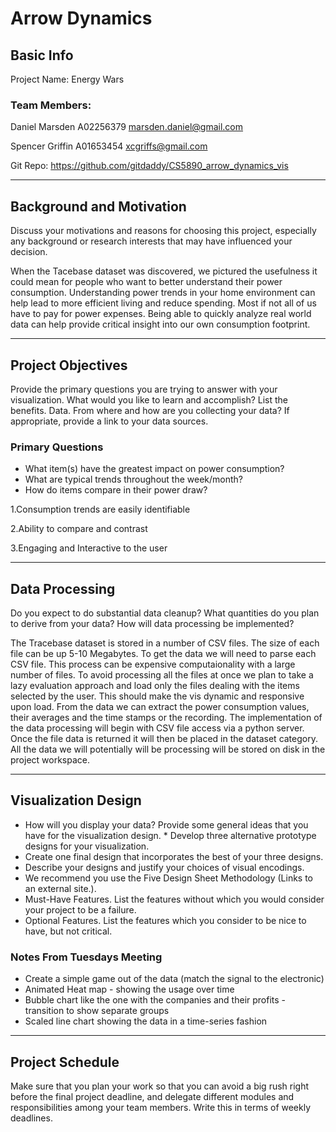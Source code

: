 # Arrow Dynamics

## Basic Info ##
Project Name: Energy Wars

### Team Members:
Daniel Marsden
A02256379
marsden.daniel@gmail.com

Spencer Griffin
A01653454
xcgriffs@gmail.com

Git Repo:
https://github.com/gitdaddy/CS5890_arrow_dynamics_vis

----

## Background and Motivation ##
Discuss your motivations and reasons for choosing this project, especially any background or research interests that may have influenced your decision.

When the Tacebase dataset was discovered, we pictured the usefulness it could mean for people who want to better understand their power consumption. Understanding power trends in your home environment can help lead to more efficient living and reduce spending. Most if not all of us have to pay for power expenses. Being able to quickly analyze real world data can help provide critical insight into our own consumption footprint.

----

## Project Objectives ##

Provide the primary questions you are trying to answer with your visualization. What would you like to learn and accomplish? List the benefits.
Data. From where and how are you collecting your data? If appropriate, provide a link to your data sources.

### Primary Questions
 * What item(s) have the greatest impact on power consumption?
 * What are typical trends throughout the week/month?
 * How do items compare in their power draw?

1.Consumption trends are easily identifiable

2.Ability to compare and contrast

3.Engaging and Interactive to the user

----


## Data Processing ##
Do you expect to do substantial data cleanup? What quantities do you plan to derive from your data? How will data processing be implemented?

The Tracebase dataset is stored in a number of CSV files. The size of each file can be up 5-10 Megabytes. To get the data we will need to parse each CSV file. This process can be expensive computaionality with a large number of files. To avoid processing all the files at once we plan to take a lazy evaluation approach and load only the files dealing with the items selected by the user. This should make the vis dynamic and responsive upon load. From the data we can extract the power consumption values, their averages and the time stamps or the recording. The implementation of the data processing will begin with CSV file access via a python server. Once the file data is returned it will then be placed in the dataset category. All the data we will potentially will be processing will be stored on disk in the project workspace. 

----

## Visualization Design ##

* How will you display your data? Provide some general ideas that you have for the visualization design. * Develop three alternative prototype designs for your visualization.
* Create one final design that incorporates the best of your three designs.
* Describe your designs and justify your choices of visual encodings.
* We recommend you use the Five Design Sheet Methodology (Links to an external site.).
* Must-Have Features. List the features without which you would consider your project to be a failure.
* Optional Features. List the features which you consider to be nice to have, but not critical.

### Notes From Tuesdays Meeting
 * Create a simple game out of the data (match the signal to the electronic)
 * Animated Heat map - showing the usage over time
 * Bubble chart like the one with the companies and their profits - transition to show separate groups
 * Scaled line chart showing the data in a time-series fashion

----

## Project Schedule ##
Make sure that you plan your work so that you can avoid a big rush right before the final project deadline, and delegate different modules and responsibilities among your team members. Write this in terms of weekly deadlines.
